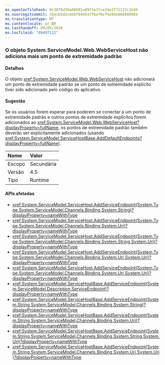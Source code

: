 ```yaml
---
ms.openlocfilehash: 0c3876d30a80501a89f3a37ce24e2f71122c1b44
ms.sourcegitcommit: cbacb5d2cebbf044547f6af6e74a9de866800985
ms.translationtype: MT
ms.contentlocale: pt-BR
ms.lasthandoff: 09/05/2020
ms.locfileid: "89497112"
---
```

### <a name="systemservicemodelwebwebservicehost-object-no-longer-adds-a-default-endpoint"></a>O objeto System.ServiceModel.Web.WebServiceHost não adiciona mais um ponto de extremidade padrão

#### <a name="details"></a>Detalhes

O objeto <xref:System.ServiceModel.Web.WebServiceHost> não adicionará um ponto de extremidade padrão se um ponto de extremidade explícito tiver sido adicionado pelo código do aplicativo.

#### <a name="suggestion"></a>Sugestão

Se os usuários forem esperar para poderem se conectar a um ponto de extremidade padrão e outros pontos de extremidade explícitos forem adicionados ao <xref:System.ServiceModel.Web.WebServiceHost?displayProperty=fullName>, os pontos de extremidade padrão também deverão ser explicitamente adicionados (usando <xref:System.ServiceModel.ServiceHostBase.AddDefaultEndpoints?displayProperty=fullName>).

| Nome    | Valor       |
|:--------|:------------|
| Escopo   |Secundária|
|Versão|4.5|
|Tipo|Runtime|

#### <a name="affected-apis"></a>APIs afetadas

- <xref:System.ServiceModel.ServiceHost.AddServiceEndpoint(System.Type,System.ServiceModel.Channels.Binding,System.String)?displayProperty=nameWithType>
- <xref:System.ServiceModel.ServiceHost.AddServiceEndpoint(System.Type,System.ServiceModel.Channels.Binding,System.Uri)?displayProperty=nameWithType>
- <xref:System.ServiceModel.ServiceHost.AddServiceEndpoint(System.Type,System.ServiceModel.Channels.Binding,System.String,System.Uri)?displayProperty=nameWithType>
- <xref:System.ServiceModel.ServiceHost.AddServiceEndpoint(System.Type,System.ServiceModel.Channels.Binding,System.Uri,System.Uri)?displayProperty=nameWithType>
- <xref:System.ServiceModel.ServiceHost.AddServiceEndpoint(System.Type,System.ServiceModel.Channels.Binding,System.Uri,System.Uri)?displayProperty=nameWithType>
- <xref:System.ServiceModel.ServiceHostBase.AddServiceEndpoint(System.ServiceModel.Description.ServiceEndpoint)?displayProperty=nameWithType>
- <xref:System.ServiceModel.ServiceHostBase.AddServiceEndpoint(System.String,System.ServiceModel.Channels.Binding,System.String)?displayProperty=nameWithType>
- <xref:System.ServiceModel.ServiceHostBase.AddServiceEndpoint(System.String,System.ServiceModel.Channels.Binding,System.Uri)?displayProperty=nameWithType>
- <xref:System.ServiceModel.ServiceHostBase.AddServiceEndpoint(System.String,System.ServiceModel.Channels.Binding,System.String,System.Uri)?displayProperty=nameWithType>
- <xref:System.ServiceModel.ServiceHostBase.AddServiceEndpoint(System.String,System.ServiceModel.Channels.Binding,System.Uri,System.Uri)?displayProperty=nameWithType>

<!--

#### Affected APIs

- `M:System.ServiceModel.ServiceHost.AddServiceEndpoint(System.Type,System.ServiceModel.Channels.Binding,System.String)`
- `M:System.ServiceModel.ServiceHost.AddServiceEndpoint(System.Type,System.ServiceModel.Channels.Binding,System.Uri)`
- `M:System.ServiceModel.ServiceHost.AddServiceEndpoint(System.Type,System.ServiceModel.Channels.Binding,System.String,System.Uri)`
- `M:System.ServiceModel.ServiceHost.AddServiceEndpoint(System.Type,System.ServiceModel.Channels.Binding,System.Uri,System.Uri)`
- `M:System.ServiceModel.ServiceHost.AddServiceEndpoint(System.Type,System.ServiceModel.Channels.Binding,System.Uri,System.Uri)`
- `M:System.ServiceModel.ServiceHostBase.AddServiceEndpoint(System.ServiceModel.Description.ServiceEndpoint)`
- `M:System.ServiceModel.ServiceHostBase.AddServiceEndpoint(System.String,System.ServiceModel.Channels.Binding,System.String)`
- `M:System.ServiceModel.ServiceHostBase.AddServiceEndpoint(System.String,System.ServiceModel.Channels.Binding,System.Uri)`
- `M:System.ServiceModel.ServiceHostBase.AddServiceEndpoint(System.String,System.ServiceModel.Channels.Binding,System.String,System.Uri)`
- `M:System.ServiceModel.ServiceHostBase.AddServiceEndpoint(System.String,System.ServiceModel.Channels.Binding,System.Uri,System.Uri)`

-->
